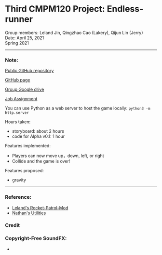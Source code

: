 # Third CMPM120 Project: Endless-runner
Group members: Leland Jin, Qingzhao Cao (Lakery), Qijun Lin (Jerry) \
Date: April 25, 2021 \
Spring 2021  

---
### Note:
[Public GitHub repository](https://github.com/jerrylin4real/Endless-runner)

[GitHub page](https://jerrylin4real.github.io/Endless-runner/)

[Group Google drive](https://drive.google.com/drive/folders/1LijsrfzSWCdaeOUw5U0vMBAvk3ea-l3I?usp=sharing)

[Job Assignment](https://github.com/jerrylin4real/Endless-runner/issues)

You can use Python as a web server to host the game locally:
`python3 -m http.server`

Hours taken: 
 - storyboard: about 2 hours
 - code for Alpha v0.1: 1 hour 

Features implemented:
 - Players can now move up，down, left, or right
 - Collide and the game is over!

Features proposed:
 - gravity

---
### Reference:
 - [Leland's Rocket-Patrol-Mod](https://github.com/leland-jin/Rocket_Patrol_Mod)
 - [Nathan's Utilities](https://github.com/nathanaltice/Utilities)

### Credit


### Copyright-Free SoundFX:
 - 
